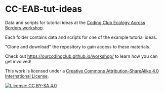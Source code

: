 # CC-EAB-tut-ideas
Data and scripts for tutorial ideas at the [Coding Club Ecology Across Borders workshop](https://ourcodingclub.github.io/2017/11/23/tutorials.html).

Each folder contains data and scripts for one of the example tutorial ideas. 

"Clone and download" the repository to gain access to these materials.

Check out https://ourcodingclub.github.io/workshop/ to learn how you can get involved!

This work is licensed under a [Creative Commons Attribution-ShareAlike 4.0 International License](https://creativecommons.org/licenses/by-sa/4.0/).

[![License: CC BY-SA 4.0](https://licensebuttons.net/l/by-sa/4.0/80x15.png)](https://creativecommons.org/licenses/by-sa/4.0/)

